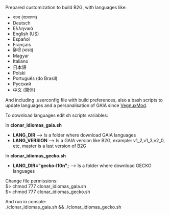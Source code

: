 Prepared customization to build B2G, with languages like:
- বাংলা (বাংলাদেশ)
- Deutsch
- Ελληνικά
- English (US)
- Español
- Français
- हिन्दी (भारत)
- Magyar
- Italiano
- 日本語
- Polski
- Português (do Brasil)
- Русский
- 中文 (简体)


And including .userconfig file with build preferences, also a bash scripts to update languages and a personalisation of GAIA since <a href="https://vegnuxmod.wordpress.com" target="_blank">VegnuxMod</a>.

To download languages edit sh scripts variables:

In <b>clonar_idiomas_gaia.sh</b>
- <b>LANG_DIR</b> --> Is a folder where download GAIA languages
- <b>LANG_VERSION</b>  --> Is a GAIA version like B2G, example: v1_2,v1_3,v2_0, etc, master is a last version of B2G

In <b>clonar_idiomas_gecko.sh</b>
- <b>LANG_DIR="gecko-l10n";</b> --> Is a folder where download GECKO languages

Change file permissions:<br>
$>  chmod 777 clonar_idiomas_gaia.sh<br>
$>  chmod 777 clonar_idiomas_gecko.sh

And run in console:<br>
./clonar_idiomas_gaia.sh  &&  ./clonar_idiomas_gecko.sh
